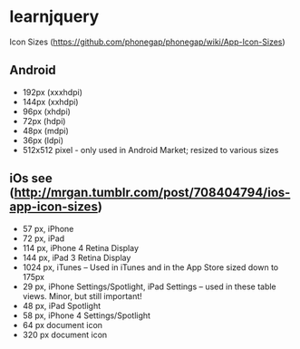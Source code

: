 # learnjquery 

Icon Sizes (https://github.com/phonegap/phonegap/wiki/App-Icon-Sizes)
## Android
* 192px (xxxhdpi)
* 144px (xxhdpi)
* 96px (xhdpi)
* 72px (hdpi)
* 48px (mdpi)
* 36px (ldpi)
* 512x512 pixel - only used in Android Market; resized to various sizes

## iOs  see (http://mrgan.tumblr.com/post/708404794/ios-app-icon-sizes)
* 57 px, iPhone
* 72 px, iPad
* 114 px, iPhone 4 Retina Display
* 144 px, iPad 3 Retina Display
* 1024 px, iTunes – Used in iTunes and in the App Store sized down to 175px
* 29 px, iPhone Settings/Spotlight, iPad Settings – used in these table views. Minor, but still important!
* 48 px, iPad Spotlight
* 58 px, iPhone 4 Settings/Spotlight
* 64 px document icon
* 320 px document icon